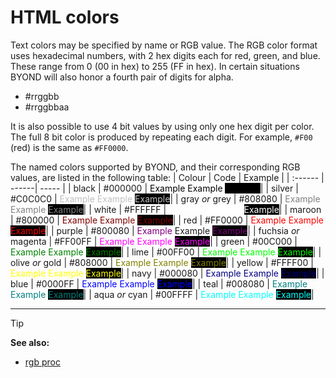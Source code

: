 # HTML colors

Text colors may be specified by name or RGB value. The RGB
color format uses hexadecimal numbers, with 2 hex digits each for red,
green, and blue. These range from 0 (00 in hex) to 255 (FF in hex). In
certain situations BYOND will also honor a fourth pair of digits for
alpha.
  -  #rrggbb
  -  #rrggbbaa

It is also possible to use 4 bit values by using only one hex
digit per color. The full 8 bit color is produced by repeating each
digit. For example, `#F00` (red) is the same as `#FF0000`. 

The named colors supported by BYOND, and their corresponding RGB values,
are listed in the following table:
| Colour | Code | Example |
| :------ | ------| ----- |
| black                  | #000000   | <span style="color:black">Example</span> <span style="background-color:white; color:black">Example</span> <span style="background-color:black; color:black">Example</span>|
| silver                 | #C0C0C0   |  <span style="color:silver">Example</span> <span style="background-color:white; color:silver">Example</span> <span style="background-color:black; color:silver">Example</span>|
| gray *or* grey         | #808080   |  <span style="color:gray">Example</span> <span style="background-color:white; color:gray">Example</span> <span style="background-color:black; color:gray">Example</span>|
| white                  | #FFFFFF   |  <span style="color:white">Example</span> <span style="background-color:white; color:white">Example</span> <span style="background-color:black; color:white">Example</span>|
| maroon                 | #800000   |  <span style="color:maroon">Example</span> <span style="background-color:white; color:maroon">Example</span> <span style="background-color:black; color:maroon">Example</span>|
| red                    | #FF0000   |  <span style="color:red">Example</span> <span style="background-color:white; color:red">Example</span> <span style="background-color:black; color:red">Example</span>|
| purple                 | #800080   |  <span style="color:purple">Example</span> <span style="background-color:white; color:blpurpleack">Example</span> <span style="background-color:black; color:purple">Example</span>|
| fuchsia *or* magenta   | #FF00FF   |  <span style="color:fuchsia">Example</span> <span style="background-color:white; color:fuchsia">Example</span> <span style="background-color:black; color:fuchsia">Example</span>|
| green                  | #00C000   |  <span style="color:green">Example</span> <span style="background-color:white; color:green">Example</span> <span style="background-color:black; color:green">Example</span>|
| lime                   | #00FF00   |  <span style="color:lime">Example</span> <span style="background-color:white; color:lime">Example</span> <span style="background-color:black; color:lime">Example</span>|
| olive *or* gold        | #808000   |  <span style="color:olive">Example</span> <span style="background-color:white; color:olive">Example</span> <span style="background-color:black; color:olive">Example</span>|
| yellow                 | #FFFF00   |  <span style="color:yellow">Example</span> <span style="background-color:white; color:yellow">Example</span> <span style="background-color:black; color:yellow">Example</span>|
| navy                   | #000080   |  <span style="color:navy">Example</span> <span style="background-color:white; color:navy">Example</span> <span style="background-color:black; color:navy">Example</span>|
| blue                   | #0000FF   |  <span style="color:blue">Example</span> <span style="background-color:white; color:blue">Example</span> <span style="background-color:black; color:blue">Example</span>|
| teal                   | #008080   |  <span style="color:teal">Example</span> <span style="background-color:white; color:teal">Example</span> <span style="background-color:black; color:teal">Example</span>|
| aqua *or* cyan         | #00FFFF   |  <span style="color:aqua">Example</span> <span style="background-color:white; color:aqua">Example</span> <span style="background-color:black; color:aqua">Example</span>|
---------------------- --------- --

> [!TIP] 
> **See also:**
> +   [rgb proc](/ref/proc/rgb.md) 